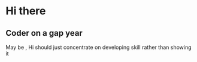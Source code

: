 Hi there
===================================================================================================================================

Coder on a gap year
----------------------------------------------
May be , Hi should just concentrate on developing skill rather than showing it
